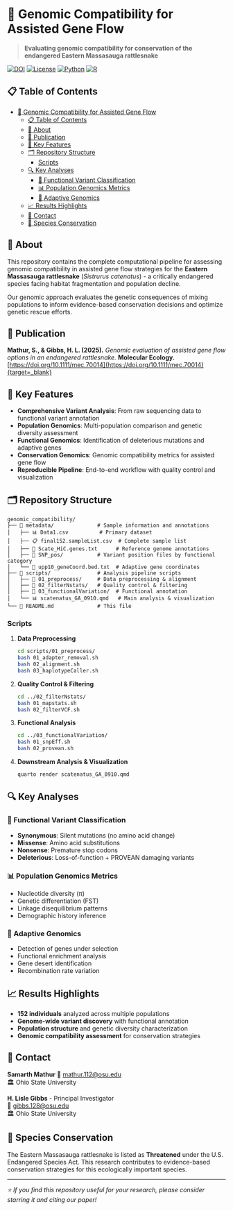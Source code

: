 # 🧬 Genomic Compatibility for Assisted Gene Flow

> **Evaluating genomic compatibility for conservation of the endangered Eastern Massasauga rattlesnake**

[![DOI](https://img.shields.io/badge/DOI-10.1111%2Fmec.70014-blue)](https://doi.org/10.1111/mec.70014)
[![License](https://img.shields.io/badge/License-MIT-green.svg)](LICENSE)
[![Python](https://img.shields.io/badge/Python-3.8%2B-blue.svg)](https://www.python.org/)
[![R](https://img.shields.io/badge/R-4.0%2B-blue.svg)](https://www.r-project.org/)

## 📋 Table of Contents

- [🧬 Genomic Compatibility for Assisted Gene Flow](#-genomic-compatibility-for-assisted-gene-flow)
  - [📋 Table of Contents](#-table-of-contents)
  - [🐍 About](#-about)
  - [📖 Publication](#-publication)
  - [🔬 Key Features](#-key-features)
  - [🗂️ Repository Structure](#️-repository-structure)
    - [Scripts](#scripts)
  - [🔍 Key Analyses](#-key-analyses)
    - [🧪 Functional Variant Classification](#-functional-variant-classification)
    - [📊 Population Genomics Metrics](#-population-genomics-metrics)
    - [🎯 Adaptive Genomics](#-adaptive-genomics)
  - [📈 Results Highlights](#-results-highlights)
  - [📧 Contact](#-contact)
  - [🐍 Species Conservation](#-species-conservation)

## 🐍 About

This repository contains the complete computational pipeline for assessing genomic compatibility in assisted gene flow strategies for the **Eastern Massasauga rattlesnake** (*Sistrurus catenatus*) - a critically endangered species facing habitat fragmentation and population decline.

Our genomic approach evaluates the genetic consequences of mixing populations to inform evidence-based conservation decisions and optimize genetic rescue efforts.

## 📖 Publication

**Mathur, S., & Gibbs, H. L. (2025).** *Genomic evaluation of assisted gene flow options in an endangered rattlesnake.* **Molecular Ecology.** [https://doi.org/10.1111/mec.70014](https://doi.org/10.1111/mec.70014){target=_blank}

## 🔬 Key Features

- **Comprehensive Variant Analysis**: From raw sequencing data to functional variant annotation
- **Population Genomics**: Multi-population comparison and genetic diversity assessment  
- **Functional Genomics**: Identification of deleterious mutations and adaptive genes
- **Conservation Genomics**: Genomic compatibility metrics for assisted gene flow
- **Reproducible Pipeline**: End-to-end workflow with quality control and visualization

## 🗂️ Repository Structure

```
genomic_compatibility/
├── 📁 metadata/              # Sample information and annotations
│   ├── 📊 Data1.csv          # Primary dataset
│   ├── 📋 final152.sampleList.csv  # Complete sample list
│   ├── 🧬 Scate_HiC.genes.txt      # Reference genome annotations
│   ├── 📁 SNP_pos/           # Variant position files by functional category
│   └── 🎯 upp10_geneCoord.bed.txt  # Adaptive gene coordinates
├── 📁 scripts/               # Analysis pipeline scripts
│   ├── 📁 01_preprocess/     # Data preprocessing & alignment
│   ├── 📁 02_filterNstats/   # Quality control & filtering
│   ├── 📁 03_functionalVariation/  # Functional annotation
│   └── 📊 scatenatus_GA_0910.qmd   # Main analysis & visualization
└── 📄 README.md              # This file
```


### Scripts

1. **Data Preprocessing**
   ```bash
   cd scripts/01_preprocess/
   bash 01_adapter_removal.sh
   bash 02_alignment.sh
   bash 03_haplotypeCaller.sh
   ```

2. **Quality Control & Filtering**
   ```bash
   cd ../02_filterNstats/
   bash 01_mapstats.sh
   bash 02_filterVCF.sh
   ```

3. **Functional Analysis**
   ```bash
   cd ../03_functionalVariation/
   bash 01_snpEff.sh
   bash 02_provean.sh
   ```

4. **Downstream Analysis & Visualization**
   ```bash
   quarto render scatenatus_GA_0910.qmd
   ```

## 🔍 Key Analyses

### 🧪 Functional Variant Classification
- **Synonymous**: Silent mutations (no amino acid change)
- **Missense**: Amino acid substitutions
- **Nonsense**: Premature stop codons
- **Deleterious**: Loss-of-function + PROVEAN damaging variants

### 📊 Population Genomics Metrics
- Nucleotide diversity (π)
- Genetic differentiation (FST)
- Linkage disequilibrium patterns
- Demographic history inference

### 🎯 Adaptive Genomics
- Detection of genes under selection
- Functional enrichment analysis
- Gene desert identification
- Recombination rate variation

## 📈 Results Highlights

- **152 individuals** analyzed across multiple populations
- **Genome-wide variant discovery** with functional annotation
- **Population structure** and genetic diversity characterization
- **Genomic compatibility assessment** for conservation strategies


## 📧 Contact

**Samarth Mathur** 
📧 mathur.112@osu.edu  
🏛️ Ohio State University

**H. Lisle Gibbs** - Principal Investigator  
📧 gibbs.128@osu.edu  
🏛️ Ohio State University

## 🐍 Species Conservation

The Eastern Massasauga rattlesnake is listed as **Threatened** under the U.S. Endangered Species Act. This research contributes to evidence-based conservation strategies for this ecologically important species.

---

*⭐ If you find this repository useful for your research, please consider starring it and citing our paper!*

